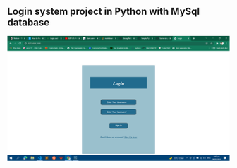 ﻿## Login system project in Python with MySql database  

![alt text](https://github.com/GiongfNef/Some-simple-website/blob/main/Python/demo.jpg)
